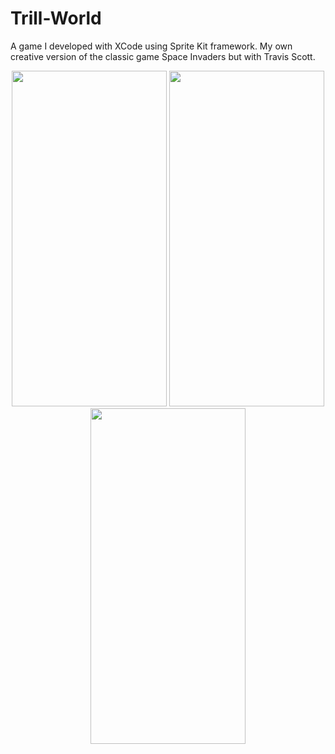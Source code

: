 # Trill-World
A game I developed with XCode using Sprite Kit framework. My own creative version of the classic game Space Invaders but with Travis Scott.

<p align = "center">
  <img src= "https://user-images.githubusercontent.com/24784219/181690153-b4000c27-5dcc-45ba-abaa-bfe1f991f7dc.jpeg" width = "248" height = "537"/>
  <img src= "https://user-images.githubusercontent.com/24784219/181690160-9caa3378-5f21-430c-9a20-e63a2ed7e796.jpeg" width = "248" height = "537"/>
  <img src= "https://user-images.githubusercontent.com/24784219/181690169-98703b7b-b7e6-476b-bda7-23730eef3e50.jpeg" width = "248" height = "537"/>
</P>
